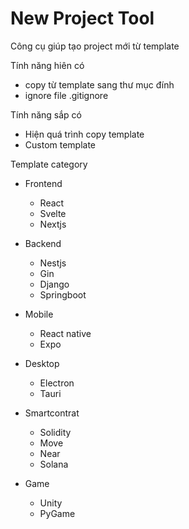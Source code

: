 # New Project Tool

Công cụ giúp tạo project mới từ template

Tính năng hiên có

- copy từ template sang thư mục đính
- ignore file .gitignore

Tính năng sắp có

- Hiện quá trình copy template
- Custom template

Template category

- Frontend
  - React
  - Svelte
  - Nextjs

- Backend
  - Nestjs
  - Gin
  - Django
  - Springboot
  
- Mobile
  - React native
  - Expo
  
- Desktop
  - Electron
  - Tauri
  
- Smartcontrat
  - Solidity
  - Move
  - Near
  - Solana
  
- Game
  - Unity
  - PyGame
  